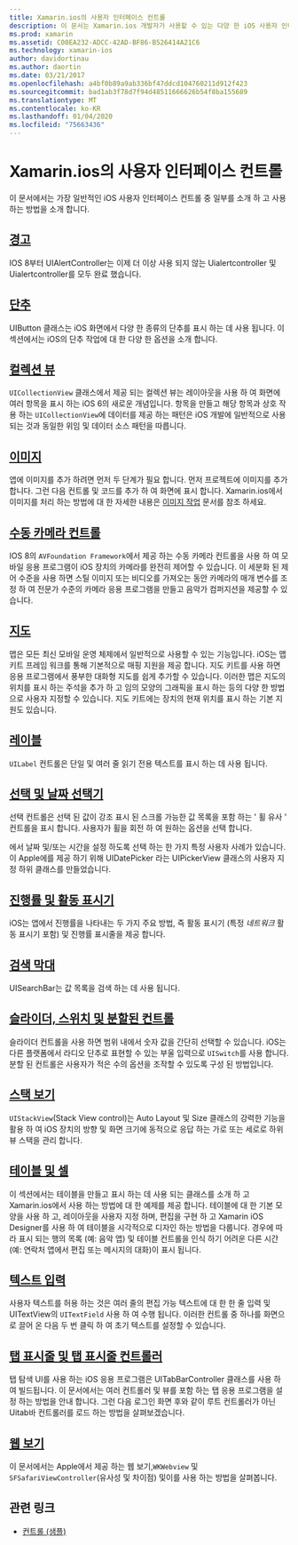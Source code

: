 ```yaml
---
title: Xamarin.ios의 사용자 인터페이스 컨트롤
description: 이 문서는 Xamarin.ios 개발자가 사용할 수 있는 다양 한 iOS 사용자 인터페이스 컨트롤을 설명 하는 가이드로 연결 됩니다. 연결 된 콘텐츠는 경고, 단추, 컬렉션 보기, 이미지, 수동 카메라 컨트롤, 지도, 레이블, 선택, 날짜 선택기 등에 대해 설명 합니다.
ms.prod: xamarin
ms.assetid: C00EA232-ADCC-42AD-BF86-B526414A21C6
ms.technology: xamarin-ios
author: davidortinau
ms.author: daortin
ms.date: 03/21/2017
ms.openlocfilehash: a4bf0b89a9ab336bf47ddcd104760211d912f423
ms.sourcegitcommit: bad1ab3f78d7f94d48511666626b54f8ba155689
ms.translationtype: MT
ms.contentlocale: ko-KR
ms.lasthandoff: 01/04/2020
ms.locfileid: "75663436"
---
```

# <a name="user-interface-controls-in-xamarinios"></a>Xamarin.ios의 사용자 인터페이스 컨트롤

이 문서에서는 가장 일반적인 iOS 사용자 인터페이스 컨트롤 중 일부를 소개 하 고 사용 하는 방법을 소개 합니다.

## <a name="alertsalertsmd"></a>[경고](alerts.md)

IOS 8부터 UIAlertController는 이제 더 이상 사용 되지 않는 Uialertcontroller 및 Uialertcontroller를 모두 완료 했습니다.

## <a name="buttonsbuttonsmd"></a>[단추](buttons.md)

UIButton 클래스는 iOS 화면에서 다양 한 종류의 단추를 표시 하는 데 사용 됩니다. 이 섹션에서는 iOS의 단추 작업에 대 한 다양 한 옵션을 소개 합니다.

## <a name="collection-viewsuicollectionviewmd"></a>[컬렉션 뷰](uicollectionview.md)

`UICollectionView` 클래스에서 제공 되는 컬렉션 뷰는 레이아웃을 사용 하 여 화면에 여러 항목을 표시 하는 iOS 6의 새로운 개념입니다. 항목을 만들고 해당 항목과 상호 작용 하는 `UICollectionView`에 데이터를 제공 하는 패턴은 iOS 개발에 일반적으로 사용 되는 것과 동일한 위임 및 데이터 소스 패턴을 따릅니다.

## <a name="imagesimagemd"></a>[이미지](image.md)

앱에 이미지를 추가 하려면 먼저 두 단계가 필요 합니다. 먼저 프로젝트에 이미지를 추가 합니다. 그런 다음 컨트롤 및 코드를 추가 하 여 화면에 표시 합니다. Xamarin.ios에서 이미지를 처리 하는 방법에 대 한 자세한 내용은 [이미지 작업](~/ios/app-fundamentals/images-icons/index.md) 문서를 참조 하세요.

## <a name="manual-camera-controlsintro-to-manual-camera-controlsmd"></a>[수동 카메라 컨트롤](intro-to-manual-camera-controls.md)

IOS 8의 `AVFoundation Framework`에서 제공 하는 수동 카메라 컨트롤을 사용 하 여 모바일 응용 프로그램이 iOS 장치의 카메라를 완전히 제어할 수 있습니다. 이 세분화 된 제어 수준을 사용 하면 스틸 이미지 또는 비디오를 가져오는 동안 카메라의 매개 변수를 조정 하 여 전문가 수준의 카메라 응용 프로그램을 만들고 음악가 컴퍼지션을 제공할 수 있습니다.

## <a name="mapsios-mapsindexmd"></a>[지도](ios-maps/index.md)

맵은 모든 최신 모바일 운영 체제에서 일반적으로 사용할 수 있는 기능입니다. iOS는 맵 키트 프레임 워크를 통해 기본적으로 매핑 지원을 제공 합니다. 지도 키트를 사용 하면 응용 프로그램에서 풍부한 대화형 지도를 쉽게 추가할 수 있습니다. 이러한 맵은 지도의 위치를 표시 하는 주석을 추가 하 고 임의 모양의 그래픽을 표시 하는 등의 다양 한 방법으로 사용자 지정할 수 있습니다. 지도 키트에는 장치의 현재 위치를 표시 하는 기본 지원도 있습니다.

## <a name="labelslabelsmd"></a>[레이블](labels.md)

`UILabel` 컨트롤은 단일 및 여러 줄 읽기 전용 텍스트를 표시 하는 데 사용 됩니다.

## <a name="pickers-and-date-pickerspickermd"></a>[선택 및 날짜 선택기](picker.md)

선택 컨트롤은 선택 된 값이 강조 표시 된 스크롤 가능한 값 목록을 포함 하는 ' 휠 유사 ' 컨트롤을 표시 합니다. 사용자가 휠을 회전 하 여 원하는 옵션을 선택 합니다.

에서 날짜 및/또는 시간을 설정 하도록 선택 하는 한 가지 특정 사용자 사례가 있습니다. 이 Apple에를 제공 하기 위해 UIDatePicker 라는 UIPickerView 클래스의 사용자 지정 하위 클래스를 만들었습니다.

## <a name="progress-and-activity-indicatorsprogress-activity-indicatormd"></a>[진행률 및 활동 표시기](progress-activity-indicator.md)

iOS는 앱에서 진행률을 나타내는 두 가지 주요 방법, 즉 활동 표시기 (특정 _네트워크_ 활동 표시기 포함) 및 진행률 표시줄을 제공 합니다.

## <a name="search-barssearchbarmd"></a>[검색 막대](searchbar.md)

UISearchBar는 값 목록을 검색 하는 데 사용 됩니다. 

## <a name="sliders-switches-and-segmented-controlsslider-switch-segmented-controlsmd"></a>[슬라이더, 스위치 및 분할된 컨트롤](slider-switch-segmented-controls.md)

슬라이더 컨트롤을 사용 하면 범위 내에서 숫자 값을 간단히 선택할 수 있습니다. iOS는 다른 플랫폼에서 라디오 단추로 표현할 수 있는 부울 입력으로 `UISwitch`를 사용 합니다. 분할 된 컨트롤은 사용자가 적은 수의 옵션을 조작할 수 있도록 구성 된 방법입니다.

## <a name="stack-viewuistackviewmd"></a>[스택 보기](uistackview.md)

`UIStackView`(Stack View control)는 Auto Layout 및 Size 클래스의 강력한 기능을 활용 하 여 iOS 장치의 방향 및 화면 크기에 동적으로 응답 하는 가로 또는 세로로 하위 뷰 스택을 관리 합니다.

## <a name="tables-and-cellstablesindexmd"></a>[테이블 및 셀](tables/index.md)

이 섹션에서는 테이블을 만들고 표시 하는 데 사용 되는 클래스를 소개 하 고 Xamarin.ios에서 사용 하는 방법에 대 한 예제를 제공 합니다. 테이블에 대 한 기본 모양을 사용 하 고, 레이아웃을 사용자 지정 하며, 편집을 구현 하 고 Xamarin iOS Designer를 사용 하 여 테이블을 시각적으로 디자인 하는 방법을 다룹니다. 경우에 따라 표시 되는 행의 목록 (예: 음악 앱) 및 테이블 컨트롤을 인식 하기 어려운 다른 시간 (예: 연락처 앱에서 편집 또는 메시지의 대화)이 표시 됩니다.

## <a name="text-inputtext-inputmd"></a>[텍스트 입력](text-input.md)

사용자 텍스트를 허용 하는 것은 여러 줄의 편집 가능 텍스트에 대 한 한 줄 입력 및 UITextView의 `UITextField` 사용 하 여 수행 됩니다. 이러한 컨트롤 중 하나를 화면으로 끌어 온 다음 두 번 클릭 하 여 초기 텍스트를 설정할 수 있습니다.

## <a name="tab-bars-and-tab-bar-controllerscreating-tabbed-applicationsmd"></a>[탭 표시줄 및 탭 표시줄 컨트롤러](creating-tabbed-applications.md)

탭 탐색 UI를 사용 하는 iOS 응용 프로그램은 UITabBarController 클래스를 사용 하 여 빌드됩니다. 이 문서에서는 여러 컨트롤러 및 뷰를 포함 하는 탭 응용 프로그램을 설정 하는 방법을 안내 합니다. 그런 다음 로그인 화면 후와 같이 루트 컨트롤러가 아닌 Uitab바 컨트롤러를 로드 하는 방법을 살펴보겠습니다.

## <a name="web-viewswebviewmd"></a>[웹 보기](webview.md)

이 문서에서는 Apple에서 제공 하는 웹 보기,`WKWebview` 및 `SFSafariViewController`(유사성 및 차이점) 및이를 사용 하는 방법을 살펴봅니다.

## <a name="related-links"></a>관련 링크

- [컨트롤 (샘플)](https://docs.microsoft.com/samples/xamarin/ios-samples/controls)
